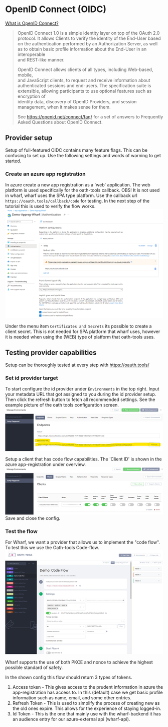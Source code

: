 # OpenID Connect (OIDC)

[What is OpenID Connect?](https://openid.net/connect/)

> OpenID Connect 1.0 is a simple identity layer on top of the OAuth 2.0 
> protocol.  It allows Clients to verify the identity of the End-User based on 
> the authentication performed by an Authorization Server, as well as to 
> obtain  basic profile information about the End-User in an interoperable  
> and REST-like manner.
> 
> OpenID Connect allows clients of all types, including Web-based, mobile,  
> and JavaScript clients, to request and receive information about  
> authenticated sessions and end-users. The specification suite is extensible, 
> allowing participants to use optional features such as encryption of  
> identity data, discovery of OpenID Providers, and session management, when 
> it makes sense for them.
> 
> See https://openid.net/connect/faq/ for a set of answers to Frequently Asked 
> Questions about OpenID Connect.
> 

## Provider setup
Setup of full-featured OIDC contains many feature flags. This can be 
confusing to set up. Use the 
following settings and words of warning to get started.

### Create an azure app registration

In azure create a new app registration as a 'web' application. The web 
platform is used specifically for the oath-tools callback. OBS! It is not 
used in wharf, wharf uses the SPA type platform.
Use the callback url `https://oauth.tools/callback/code` for testing. In the 
next step of the tutorial this is used to verify the flow works.
![azure-config-auth](azure-config-auth.png)

Under the menu item `Certificates and Secrets` its possible to create a 
client secret. This is not needed for SPA platform that 
wharf uses, however it is needed when using the (WEB) type of platform that 
oath-tools uses.


## Testing provider capabilities
Setup can be thoroughly tested at every step with https://oauth.tools/

### Set id provider target 
To start configure the id provider under `Environments` in the top right.
Input your metadata URL that got assigned to you during the id provider 
setup. Then click the refresh button to fetch all recommended settings.
See the example picture of the oath tools configuration screen.
![oath-tools-env-config](env-metadata-config.png)

Setup a client that has code flow capabilities. The 'Client ID' is shown in 
the azure app-registration under overview.
![oath-tools-client-config](oath-tools-client-config.png)
Save and close the config.

### Test the flow
For Wharf, we want a provider that allows us to implement the "code flow". To
test this we use the Oath-tools Code-flow.
![oath-tools-code-flow](code-flow.png)

Wharf supports the use of both PKCE and nonce to achieve the highest 
possible standard of safety.

In the shown config this flow should return 3 types of tokens.
1. Access token - This gives access to the prudent information in azure the 
   app-registration has access to. In this (default) case we get basic 
   profile information such as name, email, and some other entries. 
2. Refresh Token - This is used to simplify the process of creating new as 
   the old ones expire. This allows for the experience of staying logged-in.
3. Id Token - This is the one that mainly use with the wharf-backend it has 
   an audience entry for our azure-external api (wharf-api). 
